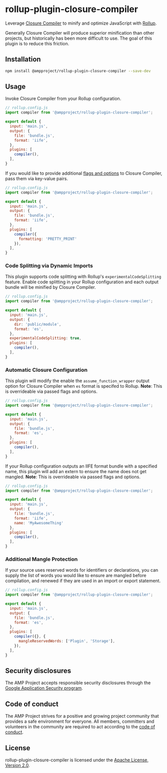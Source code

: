 # rollup-plugin-closure-compiler

Leverage [Closure Compiler](https://developers.google.com/closure/compiler/) to minify and optimize JavaScript with [Rollup](https://rollupjs.org/guide/en).

Generally Closure Compiler will produce superior minification than other projects, but historically has been more difficult to use. The goal of this plugin is to reduce this friction.

## Installation

```bash
npm install @ampproject/rollup-plugin-closure-compiler --save-dev
```

## Usage

Invoke Closure Compiler from your Rollup configuration.

```js
// rollup.config.js
import compiler from '@ampproject/rollup-plugin-closure-compiler';

export default {
  input: 'main.js',
  output: {
    file: 'bundle.js',
    format: 'iife',
  },
  plugins: [
    compiler(),
  ],
}
```

If you would like to provide additional [flags and options](https://github.com/google/closure-compiler/wiki/Flags-and-Options) to Closure Compiler, pass them via key-value pairs.

```js
// rollup.config.js
import compiler from '@ampproject/rollup-plugin-closure-compiler';

export default {
  input: 'main.js',
  output: {
    file: 'bundle.js',
    format: 'iife',
  },
  plugins: [
    compiler({
      formatting: 'PRETTY_PRINT'
    }),
  ],
}
```

### Code Splitting via Dynamic Imports

This plugin supports code splitting with Rollup's `experimentalCodeSplitting` feature. Enable code splitting in your Rollup configuration and each output bundle will be minified by Closure Compiler.

```js
// rollup.config.js
import compiler from '@ampproject/rollup-plugin-closure-compiler';

export default {
  input: 'main.js',
  output: {
    dir: 'public/module',
    format: 'es',
  },
  experimentalCodeSplitting: true,
  plugins: [
    compiler(),
  ],
}
```

### Automatic Closure Configuration

This plugin will modify the enable the `assume_function_wrapper` output option for Closure Compiler when `es` format is specifed to Rollup. **Note**: This is overrideable via passed flags and options.

```js
// rollup.config.js
import compiler from '@ampproject/rollup-plugin-closure-compiler';

export default {
  input: 'main.js',
  output: {
    file: 'bundle.js',
    format: 'es',
  },
  plugins: [
    compiler(),
  ],
}
```

If your Rollup configuration outputs an IIFE format bundle with a specified name, this plugin will add an extern to ensure the name does not get mangled. **Note**: This is overrideable via passed flags and options.

```js
// rollup.config.js
import compiler from '@ampproject/rollup-plugin-closure-compiler';

export default {
  input: 'main.js',
  output: {
    file: 'bundle.js',
    format: 'iife',
    name: 'MyAwesomeThing'
  },
  plugins: [
    compiler(),
  ],
}
```

### Additional Mangle Protection

If your source uses reserved words for identifiers or declarations, you can supply the list of words you would like to ensure are mangled before compilation, and renewed if they are used in an import or export statement.

```js
// rollup.config.js
import compiler from '@ampproject/rollup-plugin-closure-compiler';

export default {
  input: 'main.js',
  output: {
    file: 'bundle.js',
    format: 'es',
  },
  plugins: [
    compiler({}, {
      mangleReservedWords: ['Plugin', 'Storage'],
    }),
  ],
}
```

## Security disclosures

The AMP Project accepts responsible security disclosures through the [Google Application Security program](https://www.google.com/about/appsecurity/).

## Code of conduct

The AMP Project strives for a positive and growing project community that provides a safe environment for everyone.  All members, committers and volunteers in the community are required to act according to the [code of conduct](CODE_OF_CONDUCT.md).

## License

rollup-plugin-closure-compiler is licensed under the [Apache License, Version 2.0](LICENSE).